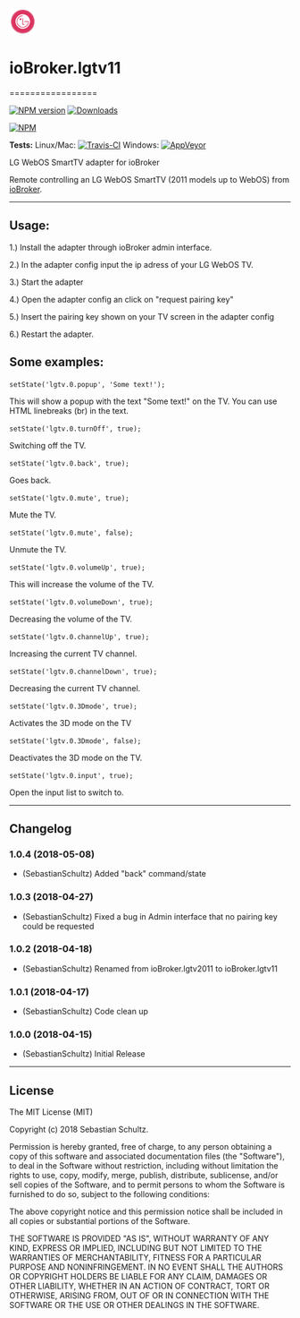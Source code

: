 ![Logo](admin/lgtv2011.png)
# ioBroker.lgtv11
=================

[![NPM version](http://img.shields.io/npm/v/iobroker.lgtv11.svg)](https://www.npmjs.com/package/iobroker.lgtv11)
[![Downloads](https://img.shields.io/npm/dm/iobroker.lgtv11.svg)](https://www.npmjs.com/package/iobroker.lgtv11)

[![NPM](https://nodei.co/npm/iobroker.lgtv11.png?downloads=true)](https://nodei.co/npm/iobroker.lgtv11/)

**Tests:** Linux/Mac: [![Travis-CI](https://travis-ci.org/SebastianSchultz/ioBroker.lgtv11.svg?branch=master)](https://travis-ci.org/SebastianSchultz/ioBroker.lgtv11)
Windows: [![AppVeyor](https://ci.appveyor.com/api/projects/status/fwlpfd33mafbivcm/branch/master?svg=true)](https://ci.appveyor.com/project/SebastianSchultz/iobroker-lgtv11/branch/master)






LG WebOS SmartTV adapter for ioBroker

Remote controlling an LG WebOS SmartTV (2011 models up to WebOS) from [ioBroker](https://www.iobroker.net).


---


## Usage:


1.) Install the adapter through ioBroker admin interface.

2.) In the adapter config input the ip adress of your LG WebOS TV.

3.) Start the adapter

4.) Open the adapter config an click on "request pairing key"

5.) Insert the pairing key shown on your TV screen in the adapter config

6.) Restart the adapter.





## Some examples:
```setState('lgtv.0.popup', 'Some text!');```

This will show a popup with the text "Some text!" on the TV.
You can use HTML linebreaks (br) in the text.


```setState('lgtv.0.turnOff', true);```

Switching off the TV.


```setState('lgtv.0.back', true);```

Goes back.


```setState('lgtv.0.mute', true);```

Mute the TV.


```setState('lgtv.0.mute', false);```

Unmute the TV.


```setState('lgtv.0.volumeUp', true);```

This will increase the volume of the TV.


```setState('lgtv.0.volumeDown', true);```

Decreasing the volume of the TV.


```setState('lgtv.0.channelUp', true);```

Increasing the current TV channel.


```setState('lgtv.0.channelDown', true);```

Decreasing the current TV channel.


```setState('lgtv.0.3Dmode', true);```

Activates the 3D mode on the TV


```setState('lgtv.0.3Dmode', false);```

Deactivates the 3D mode on the TV.


```setState('lgtv.0.input', true);```

Open the input list to switch to.



---


## Changelog

### 1.0.4 (2018-05-08)
* (SebastianSchultz) Added "back" command/state

### 1.0.3 (2018-04-27)
* (SebastianSchultz) Fixed a bug in Admin interface that no pairing key could be requested

### 1.0.2 (2018-04-18)
* (SebastianSchultz) Renamed from ioBroker.lgtv2011 to ioBroker.lgtv11

### 1.0.1 (2018-04-17)
* (SebastianSchultz) Code clean up

### 1.0.0 (2018-04-15)
* (SebastianSchultz) Initial Release


---


## License

The MIT License (MIT)

Copyright (c) 2018 Sebastian Schultz.

Permission is hereby granted, free of charge, to any person obtaining a copy
of this software and associated documentation files (the "Software"), to deal
in the Software without restriction, including without limitation the rights
to use, copy, modify, merge, publish, distribute, sublicense, and/or sell
copies of the Software, and to permit persons to whom the Software is
furnished to do so, subject to the following conditions:

The above copyright notice and this permission notice shall be included in
all copies or substantial portions of the Software.

THE SOFTWARE IS PROVIDED "AS IS", WITHOUT WARRANTY OF ANY KIND, EXPRESS OR
IMPLIED, INCLUDING BUT NOT LIMITED TO THE WARRANTIES OF MERCHANTABILITY,
FITNESS FOR A PARTICULAR PURPOSE AND NONINFRINGEMENT. IN NO EVENT SHALL THE
AUTHORS OR COPYRIGHT HOLDERS BE LIABLE FOR ANY CLAIM, DAMAGES OR OTHER
LIABILITY, WHETHER IN AN ACTION OF CONTRACT, TORT OR OTHERWISE, ARISING FROM,
OUT OF OR IN CONNECTION WITH THE SOFTWARE OR THE USE OR OTHER DEALINGS IN
THE SOFTWARE.
